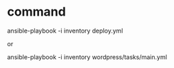 command
=========

ansible-playbook -i inventory deploy.yml

or 

ansible-playbook -i inventory wordpress/tasks/main.yml